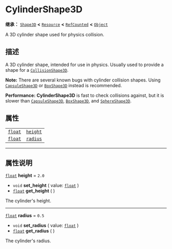 <!-- ⚠ 请勿编辑本文件 ⚠ -->
<!-- 本文档使用脚本从 WeDot 引擎源码仓库生成。 -->
<!-- 生成脚本：https://github.com/WeDot-Engine/WeDot/tree/4.3/doc/tools/make_md.py； -->
<!-- 原文件：https://github.com/WeDot-Engine/WeDot/tree/4.3/doc/classes/CylinderShape3D.xml。 -->

<div id="_class_cylindershape3d"></div>

# CylinderShape3D

**继承：** [`Shape3D`](class_shape3d.md) **<** [`Resource`](class_resource.md) **<** [`RefCounted`](class_refcounted.md) **<** [`Object`](class_object.md)

A 3D cylinder shape used for physics collision.

## 描述

A 3D cylinder shape, intended for use in physics. Usually used to provide a shape for a [`CollisionShape3D`](class_collisionshape3d.md).

 **Note:** There are several known bugs with cylinder collision shapes. Using [`CapsuleShape3D`](class_capsuleshape3d.md) or [`BoxShape3D`](class_boxshape3d.md) instead is recommended.

 **Performance:** **CylinderShape3D** is fast to check collisions against, but it is slower than [`CapsuleShape3D`](class_capsuleshape3d.md), [`BoxShape3D`](class_boxshape3d.md), and [`SphereShape3D`](class_sphereshape3d.md).

## 属性

|||
|:-:|:--|
| [`float`](class_float.md) | [`height`](class_cylindershape3d.md#class_cylindershape3d_property_height) | ``2.0`` |
| [`float`](class_float.md) | [`radius`](class_cylindershape3d.md#class_cylindershape3d_property_radius) | ``0.5`` |

<!-- rst-class:: classref-section-separator -->

---

## 属性说明

<div id="_class_cylindershape3d_property_height"></div>

[`float`](class_float.md) **height** = ``2.0`` <div id="class_cylindershape3d_property_height"></div>

- `void` **set_height** ( value: [`float`](class_float.md) )
- [`float`](class_float.md) **get_height** ( )

The cylinder's height.

<!-- rst-class:: classref-item-separator -->

---

<div id="_class_cylindershape3d_property_radius"></div>

[`float`](class_float.md) **radius** = ``0.5`` <div id="class_cylindershape3d_property_radius"></div>

- `void` **set_radius** ( value: [`float`](class_float.md) )
- [`float`](class_float.md) **get_radius** ( )

The cylinder's radius.

[^virtual]: 本方法通常需要用户覆盖才能生效。
[^const]: 本方法无副作用，不会修改该实例的任何成员变量。
[^vararg]: 本方法除了能接受在此处描述的参数外，还能够继续接受任意数量的参数。
[^constructor]: 本方法用于构造某个类型。
[^static]: 调用本方法无需实例，可直接使用类名进行调用。
[^operator]: 本方法描述的是使用本类型作为左操作数的有效运算符。
[^bitfield]: 这个值是由下列位标志构成位掩码的整数。
[^void]: 无返回值。
